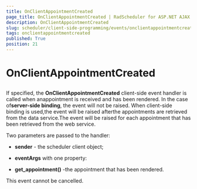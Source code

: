 ```yaml
---
title: OnClientAppointmentCreated
page_title: OnClientAppointmentCreated | RadScheduler for ASP.NET AJAX Documentation
description: OnClientAppointmentCreated
slug: scheduler/client-side-programming/events/onclientappointmentcreated
tags: onclientappointmentcreated
published: True
position: 21
---
```


# OnClientAppointmentCreated



## 

If specified, the **OnClientAppointmentCreated** client-side event handler is called when anappointment is received and has been rendered. In the case of**server-side binding**, the event will not be raised. When client-side binding is used,the event will be raised afterthe appointments are retrieved from the data service.The event will be raised for each appointment that has been retrieved from the web service.

Two parameters are passed to the handler:

* **sender** - the scheduler client object;

* **eventArgs** with one property:

* **get_appointment()** -the appointment that has been rendered.

This event cannot be cancelled.
